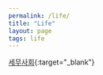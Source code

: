 ```yaml
---
permalink: /life/
title: "Life"
layout: page
tags: life
---
```


[세무사회](https://www.kacpta.or.kr/new_new/kacpta22.asp?agent=1){:target="_blank"}
